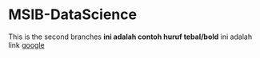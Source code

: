 # MSIB-DataScience
This is the second branches 
**ini adalah contoh huruf tebal/bold**
ini adalah link [google](https://www.google.com/)
